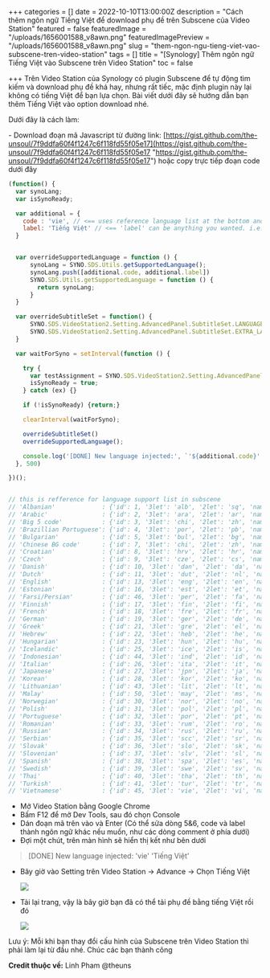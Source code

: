 +++
categories = []
date = 2022-10-10T13:00:00Z
description = "Cách thêm ngôn ngữ Tiếng Việt để download phụ đề trên Subscene của Video Station"
featured = false
featuredImage = "/uploads/1656001588_v8awn.png"
featuredImagePreview = "/uploads/1656001588_v8awn.png"
slug = "them-ngon-ngu-tieng-viet-vao-subscene-tren-video-station"
tags = []
title = "[Synology] Thêm ngôn ngữ Tiếng Việt vào Subscene trên Video Station"
toc = false

+++
Trên Video Station của Synology có plugin Subscene để tự động tìm kiếm và download phụ đề khá hay, nhưng rất tiếc, mặc định plugin này lại không có tiếng Việt để bạn lựa chọn. Bài viết dưới đây sẽ hướng dẫn bạn thêm Tiếng Việt vào option download nhé.

Dưới đây là cách làm:

\- Download đoạn mã Javascript từ đường link: [https://gist.github.com/the-unsoul/7f9ddfa60f4f1247c6f118fd55f05e17](https://gist.github.com/the-unsoul/7f9ddfa60f4f1247c6f118fd55f05e17 "https://gist.github.com/the-unsoul/7f9ddfa60f4f1247c6f118fd55f05e17") hoặc copy trực tiếp đoạn code dưới đây

```javascript
(function() {
  var synoLang;
  var isSynoReady;

  var additional = {
    code : 'vie', // <== uses reference language list at the bottom and set the 'code' to the language you wanted
    label: 'Tiếng Việt' // <== 'label' can be anything you wanted. i.e. if set to 'New lang 123' you will see 'New lang 123' in the list
  }


  var overrideSupportedLanguage = function () {
      synoLang = SYNO.SDS.Utils.getSupportedLanguage();
      synoLang.push([additional.code, additional.label])
      SYNO.SDS.Utils.getSupportedLanguage = function () {
        return synoLang;
      }
  }

  var overrideSubtitleSet = function() {
      SYNO.SDS.VideoStation2.Setting.AdvancedPanel.SubtitleSet.LANGUAGE_MAPPING[additional.code] = additional.code;
      SYNO.SDS.VideoStation2.Setting.AdvancedPanel.SubtitleSet.EXTRA_LANGUAGE.push([additional.code, additional.label]);
  }

  var waitForSyno = setInterval(function () {

    try {
      var testAssignment = SYNO.SDS.VideoStation2.Setting.AdvancedPanel;
      isSynoReady = true;
    } catch (ex) {}

    if (!isSynoReady) {return;}

    clearInterval(waitForSyno);

    overrideSubtitleSet()
    overrideSupportedLanguage();

    console.log('[DONE] New language injected:', `'${additional.code}' '${additional.label}'`);
  }, 500)

})();


// this is refference for language support list in subscene
// 'Albanian'             : {'id': 1, '3let': 'alb', '2let': 'sq', 'name': 'Albanian'},
// 'Arabic'               : {'id': 2, '3let': 'ara', '2let': 'ar', 'name': 'Arabic'},
// 'Big 5 code'           : {'id': 3, '3let': 'chi', '2let': 'zh', 'name': 'Chinese'},
// 'Brazillian Portuguese': {'id': 4, '3let': 'por', '2let': 'pb', 'name': 'Brazilian Portuguese'},
// 'Bulgarian'            : {'id': 5, '3let': 'bul', '2let': 'bg', 'name': 'Bulgarian'},
// 'Chinese BG code'      : {'id': 7, '3let': 'chi', '2let': 'zh', 'name': 'Chinese'},
// 'Croatian'             : {'id': 8, '3let': 'hrv', '2let': 'hr', 'name': 'Croatian'},
// 'Czech'                : {'id': 9, '3let': 'cze', '2let': 'cs', 'name': 'Czech'},
// 'Danish'               : {'id': 10, '3let': 'dan', '2let': 'da', 'name': 'Danish'},
// 'Dutch'                : {'id': 11, '3let': 'dut', '2let': 'nl', 'name': 'Dutch'},
// 'English'              : {'id': 13, '3let': 'eng', '2let': 'en', 'name': 'English'},
// 'Estonian'             : {'id': 16, '3let': 'est', '2let': 'et', 'name': 'Estonian'},
// 'Farsi/Persian'        : {'id': 46, '3let': 'per', '2let': 'fa', 'name': 'Persian'},
// 'Finnish'              : {'id': 17, '3let': 'fin', '2let': 'fi', 'name': 'Finnish'},
// 'French'               : {'id': 18, '3let': 'fre', '2let': 'fr', 'name': 'French'},
// 'German'               : {'id': 19, '3let': 'ger', '2let': 'de', 'name': 'German'},
// 'Greek'                : {'id': 21, '3let': 'gre', '2let': 'el', 'name': 'Greek'},
// 'Hebrew'               : {'id': 22, '3let': 'heb', '2let': 'he', 'name': 'Hebrew'},
// 'Hungarian'            : {'id': 23, '3let': 'hun', '2let': 'hu', 'name': 'Hungarian'},
// 'Icelandic'            : {'id': 25, '3let': 'ice', '2let': 'is', 'name': 'Icelandic'},
// 'Indonesian'           : {'id': 44, '3let': 'ind', '2let': 'id', 'name': 'Indonesian'},
// 'Italian'              : {'id': 26, '3let': 'ita', '2let': 'it', 'name': 'Italian'},
// 'Japanese'             : {'id': 27, '3let': 'jpn', '2let': 'ja', 'name': 'Japanese'},
// 'Korean'               : {'id': 28, '3let': 'kor', '2let': 'ko', 'name': 'Korean'},
// 'Lithuanian'           : {'id': 43, '3let': 'lit', '2let': 'lt', 'name': 'Lithuanian'},
// 'Malay'                : {'id': 50, '3let': 'may', '2let': 'ms', 'name': 'Malay'},
// 'Norwegian'            : {'id': 30, '3let': 'nor', '2let': 'no', 'name': 'Norwegian'},
// 'Polish'               : {'id': 31, '3let': 'pol', '2let': 'pl', 'name': 'Polish'},
// 'Portuguese'           : {'id': 32, '3let': 'por', '2let': 'pt', 'name': 'Portuguese'},
// 'Romanian'             : {'id': 33, '3let': 'rum', '2let': 'ro', 'name': 'Romanian'},
// 'Russian'              : {'id': 34, '3let': 'rus', '2let': 'ru', 'name': 'Russian'},
// 'Serbian'              : {'id': 35, '3let': 'scc', '2let': 'sr', 'name': 'Serbian'},
// 'Slovak'               : {'id': 36, '3let': 'slo', '2let': 'sk', 'name': 'Slovak'},
// 'Slovenian'            : {'id': 37, '3let': 'slv', '2let': 'sl', 'name': 'Slovenian'},
// 'Spanish'              : {'id': 38, '3let': 'spa', '2let': 'es', 'name': 'Spanish'},
// 'Swedish'              : {'id': 39, '3let': 'swe', '2let': 'sv', 'name': 'Swedish'},
// 'Thai'                 : {'id': 40, '3let': 'tha', '2let': 'th', 'name': 'Thai'},
// 'Turkish'              : {'id': 41, '3let': 'tur', '2let': 'tr', 'name': 'Turkish'},
// 'Vietnamese'           : {'id': 45, '3let': 'vie', '2let': 'vi', 'name': 'Vietnamese'}
```

* Mở Video Station bằng Google Chrome
* Bấm F12 để mở Dev Tools, sau đó chọn Console
* Dán đoạn mã trên vào và Enter (Có thể sửa dòng 5&6, code và label thành ngôn ngữ khác nếu muốn, như các dòng comment ở phía dưới)
* Đợi một chút, trên màn hình sẽ hiển thị kết như bên dưới

> \[DONE\] New language injected: 'vie' 'Tiếng Việt'

* Bây giờ vào Setting trên Video Station ->  Advance -> Chọn Tiếng Việt

  ![](/uploads/1656001419_tl82i.png)
* Tải lại trang, vậy là bây giờ bạn đã có thể tải phụ đề bằng tiếng Việt rồi đó

  ![](/uploads/1656001588_v8awn.png)

Lưu ý: Mỗi khi bạn thay đổi cấu hình của Subscene trên Video Station thì phải làm lại từ đầu nhé. Chúc các bạn thành công

**Credit thuộc về:** Linh Pham @theuns